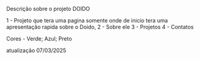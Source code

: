 Descrição sobre o projeto DOIDO

1 - Projeto que tera uma pagina somente onde de inicio tera uma apresentação rapida sobre o Doido, 
2 - Sobre ele
3 - Projetos
4 - Contatos

Cores - Verde; Azul; Preto

atualização 07/03/2025
